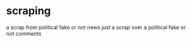 # scraping
a scrap from political fake or not news
just a scrap over a political fake or not comments
